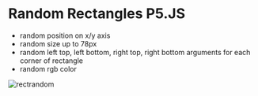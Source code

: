 # Random Rectangles P5.JS

- random position on x/y axis
- random size up to 78px
- random left top, left bottom, right top, right bottom arguments for each corner of rectangle
- random rgb color

![rectrandom](img/rect.gif)